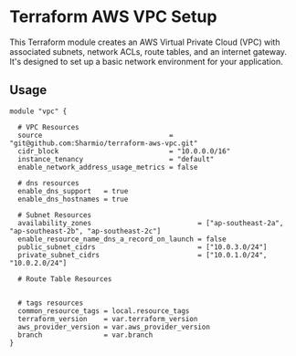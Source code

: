 # Terraform AWS VPC Setup
This Terraform module creates an AWS Virtual Private Cloud (VPC) with associated subnets, network ACLs, route tables, and an internet gateway. It's designed to set up a basic network environment for your application.

## Usage

```hcl
module "vpc" {

  # VPC Resources
  source                               = "git@github.com:Sharmio/terraform-aws-vpc.git"
  cidr_block                           = "10.0.0.0/16"
  instance_tenancy                     = "default"
  enable_network_address_usage_metrics = false

  # dns resources
  enable_dns_support   = true
  enable_dns_hostnames = true

  # Subnet Resources
  availability_zones                          = ["ap-southeast-2a", "ap-southeast-2b", "ap-southeast-2c"]
  enable_resource_name_dns_a_record_on_launch = false
  public_subnet_cidrs                         = ["10.0.3.0/24"]
  private_subnet_cidrs                        = ["10.0.1.0/24", "10.0.2.0/24"]

  # Route Table Resources


  # tags resources
  common_resource_tags = local.resource_tags
  terraform_version    = var.terraform_version
  aws_provider_version = var.aws_provider_version
  branch               = var.branch
}
```

